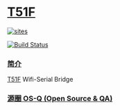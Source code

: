 ﻿# [T51F](https://github.com/OS-Q/T51F)

[![sites](http://182.61.61.133/link/resources/OSQ.png)](http://www.OS-Q.com)

[![Build Status](https://github.com/OS-Q/T51F/workflows/build/badge.svg)](https://github.com/OS-Q/T51F/actions/workflows/build.yml)

### [简介](https://github.com/OS-Q/T51F/wiki)

[T51F](https://github.com/OS-Q/T51F) Wifi-Serial Bridge

### [源圈 OS-Q (Open Source & QA) ](http://www.OS-Q.com)
